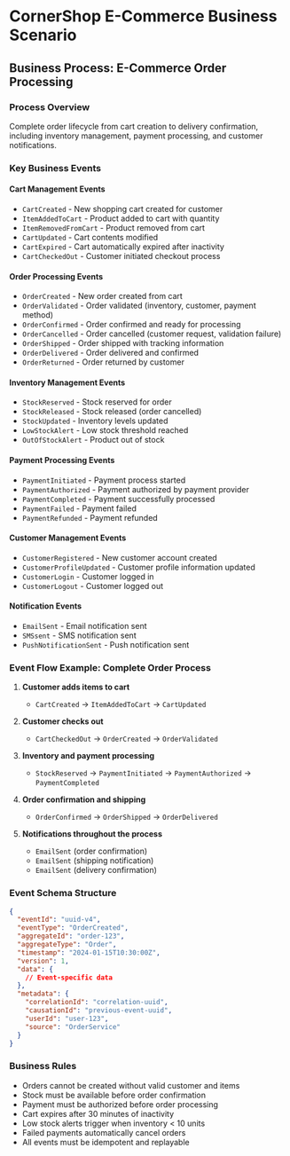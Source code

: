 # CornerShop E-Commerce Business Scenario

## **Business Process: E-Commerce Order Processing**

### **Process Overview**
Complete order lifecycle from cart creation to delivery confirmation, including inventory management, payment processing, and customer notifications.

### **Key Business Events**

#### **Cart Management Events**
- `CartCreated` - New shopping cart created for customer
- `ItemAddedToCart` - Product added to cart with quantity
- `ItemRemovedFromCart` - Product removed from cart
- `CartUpdated` - Cart contents modified
- `CartExpired` - Cart automatically expired after inactivity
- `CartCheckedOut` - Customer initiated checkout process

#### **Order Processing Events**
- `OrderCreated` - New order created from cart
- `OrderValidated` - Order validated (inventory, customer, payment method)
- `OrderConfirmed` - Order confirmed and ready for processing
- `OrderCancelled` - Order cancelled (customer request, validation failure)
- `OrderShipped` - Order shipped with tracking information
- `OrderDelivered` - Order delivered and confirmed
- `OrderReturned` - Order returned by customer

#### **Inventory Management Events**
- `StockReserved` - Stock reserved for order
- `StockReleased` - Stock released (order cancelled)
- `StockUpdated` - Inventory levels updated
- `LowStockAlert` - Low stock threshold reached
- `OutOfStockAlert` - Product out of stock

#### **Payment Processing Events**
- `PaymentInitiated` - Payment process started
- `PaymentAuthorized` - Payment authorized by payment provider
- `PaymentCompleted` - Payment successfully processed
- `PaymentFailed` - Payment failed
- `PaymentRefunded` - Payment refunded

#### **Customer Management Events**
- `CustomerRegistered` - New customer account created
- `CustomerProfileUpdated` - Customer profile information updated
- `CustomerLogin` - Customer logged in
- `CustomerLogout` - Customer logged out

#### **Notification Events**
- `EmailSent` - Email notification sent
- `SMSsent` - SMS notification sent
- `PushNotificationSent` - Push notification sent

### **Event Flow Example: Complete Order Process**

1. **Customer adds items to cart**
   - `CartCreated` → `ItemAddedToCart` → `CartUpdated`

2. **Customer checks out**
   - `CartCheckedOut` → `OrderCreated` → `OrderValidated`

3. **Inventory and payment processing**
   - `StockReserved` → `PaymentInitiated` → `PaymentAuthorized` → `PaymentCompleted`

4. **Order confirmation and shipping**
   - `OrderConfirmed` → `OrderShipped` → `OrderDelivered`

5. **Notifications throughout the process**
   - `EmailSent` (order confirmation)
   - `EmailSent` (shipping notification)
   - `EmailSent` (delivery confirmation)

### **Event Schema Structure**
```json
{
  "eventId": "uuid-v4",
  "eventType": "OrderCreated",
  "aggregateId": "order-123",
  "aggregateType": "Order",
  "timestamp": "2024-01-15T10:30:00Z",
  "version": 1,
  "data": {
    // Event-specific data
  },
  "metadata": {
    "correlationId": "correlation-uuid",
    "causationId": "previous-event-uuid",
    "userId": "user-123",
    "source": "OrderService"
  }
}
```

### **Business Rules**
- Orders cannot be created without valid customer and items
- Stock must be available before order confirmation
- Payment must be authorized before order processing
- Cart expires after 30 minutes of inactivity
- Low stock alerts trigger when inventory < 10 units
- Failed payments automatically cancel orders
- All events must be idempotent and replayable 